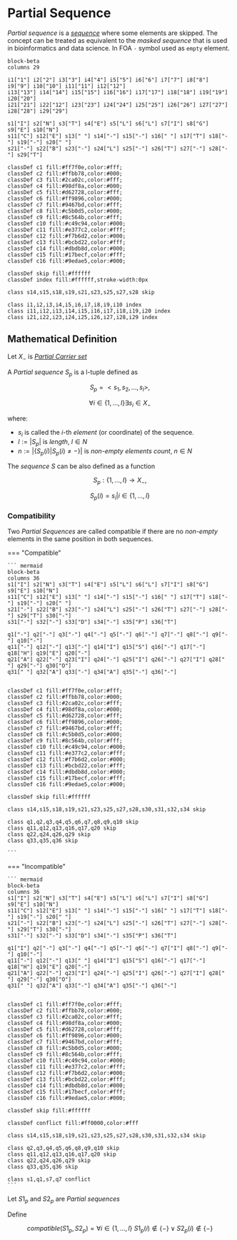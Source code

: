 # Partial Sequence

_Partial sequence_ is a [_sequence_](../../order/sequence.md) where some elements are skipped.
The concept can be treated as equivalent to the _masked sequence_ that is used in bioinformatics and data science.
In FOA `-` symbol used as `empty` element.

``` mermaid
block-beta
columns 29

i1["1"] i2["2"] i3["3"] i4["4"] i5["5"] i6["6"] i7["7"] i8["8"] i9["9"] i10["10"] i11["11"] i12["12"]
i13["13"] i14["14"] i15["15"] i16["16"] i17["17"] i18["18"] i19["19"] i20["20"]
i21["21"] i22["12"] i23["23"] i24["24"] i25["25"] i26["26"] i27["27"]
i28["28"] i29["29"]

s1["I"] s2["N"] s3["T"] s4["E"] s5["L"] s6["L"] s7["I"] s8["G"] s9["E"] s10["N"]
s11["C"] s12["E"] s13[" "] s14["-"] s15["-"] s16[" "] s17["T"] s18["-"] s19["-"] s20[" "]
s21["-"] s22["B"] s23["-"] s24["L"] s25["-"] s26["T"] s27["-"] s28["-"] s29["T"]

classDef c1 fill:#ff7f0e,color:#fff;
classDef c2 fill:#ffbb78,color:#000;
classDef c3 fill:#2ca02c,color:#fff;
classDef c4 fill:#98df8a,color:#000;
classDef c5 fill:#d62728,color:#fff;
classDef c6 fill:#ff9896,color:#000;
classDef c7 fill:#9467bd,color:#fff;
classDef c8 fill:#c5b0d5,color:#000;
classDef c9 fill:#8c564b,color:#fff;
classDef c10 fill:#c49c94,color:#000;
classDef c11 fill:#e377c2,color:#fff;
classDef c12 fill:#f7b6d2,color:#000;
classDef c13 fill:#bcbd22,color:#fff;
classDef c14 fill:#dbdb8d,color:#000;
classDef c15 fill:#17becf,color:#fff;
classDef c16 fill:#9edae5,color:#000;

classDef skip fill:#ffffff
classDef index fill:#ffffff,stroke-width:0px

class s14,s15,s18,s19,s21,s23,s25,s27,s28 skip

class i1,i2,i3,i4,i5,i6,i7,i8,i9,i10 index
class i11,i12,i13,i14,i15,i16,i17,i18,i19,i20 index
class i21,i22,i23,i24,i25,i26,i27,i28,i29 index
```

## Mathematical Definition

Let $X_{-}$ is [_Partial Carrier set_](../carrier_set.md#mathematical-definition)

A _Partial sequence_ $S_{p}$ is a l-tuple defined as

$$S_{p} = <s_1, s_2, ..., s_l>,$$

$$\forall i \in \{1, ..., l\} \exists s_i \in X_{-}$$

where:

- $s_i$​ is called the $i$-th _element_ (or coordinate) of the sequence.
- $l := |S_p|$ is _length_, $l \in N$
- $n := |\{ S_p(i) | S_p(i) \ne - \}|$ is _non-empty elements count_, $n \in N$

The _sequence_ $S$ can be also defined as a function

$$S_p : \{1, ..., l\} \longrightarrow X_{-},$$

$$S_p(i)=s_i | i \in \{1, ..., l\}$$


### Compatibility

Two _Partial Sequences_ are called compatible if there are no _non-empty_ elements in the same position in both sequences.

=== "Сompatible"

    ``` mermaid
    block-beta
    columns 36
    s1["I"] s2["N"] s3["T"] s4["E"] s5["L"] s6["L"] s7["I"] s8["G"] s9["E"] s10["N"]
    s11["C"] s12["E"] s13[" "] s14["-"] s15["-"] s16[" "] s17["T"] s18["-"] s19["-"] s20[" "]
    s21["-"] s22["B"] s23["-"] s24["L"] s25["-"] s26["T"] s27["-"] s28["-"] s29["T"] s30["-"]
    s31["-"] s32["-"] s33["D"] s34["-"] s35["P"] s36["T"]

    q1["-"] q2["-"] q3["-"] q4["-"] q5["-"] q6["-"] q7["-"] q8["-"] q9["-"] q10["-"]
    q11["-"] q12["-"] q13["-"] q14["I"] q15["S"] q16["-"] q17["-"] q18["H"] q19["E"] q20["-"]
    q21["A"] q22["-"] q23["I"] q24["-"] q25["I"] q26["-"] q27["I"] q28[" "] q29["-"] q30["O"]
    q31[" "] q32["A"] q33["-"] q34["A"] q35["-"] q36["-"]


    classDef c1 fill:#ff7f0e,color:#fff;
    classDef c2 fill:#ffbb78,color:#000;
    classDef c3 fill:#2ca02c,color:#fff;
    classDef c4 fill:#98df8a,color:#000;
    classDef c5 fill:#d62728,color:#fff;
    classDef c6 fill:#ff9896,color:#000;
    classDef c7 fill:#9467bd,color:#fff;
    classDef c8 fill:#c5b0d5,color:#000;
    classDef c9 fill:#8c564b,color:#fff;
    classDef c10 fill:#c49c94,color:#000;
    classDef c11 fill:#e377c2,color:#fff;
    classDef c12 fill:#f7b6d2,color:#000;
    classDef c13 fill:#bcbd22,color:#fff;
    classDef c14 fill:#dbdb8d,color:#000;
    classDef c15 fill:#17becf,color:#fff;
    classDef c16 fill:#9edae5,color:#000;

    classDef skip fill:#ffffff

    class s14,s15,s18,s19,s21,s23,s25,s27,s28,s30,s31,s32,s34 skip

    class q1,q2,q3,q4,q5,q6,q7,q8,q9,q10 skip
    class q11,q12,q13,q16,q17,q20 skip
    class q22,q24,q26,q29 skip
    class q33,q35,q36 skip

    ```

=== "Incompatible"

    ``` mermaid
    block-beta
    columns 36
    s1["I"] s2["N"] s3["T"] s4["E"] s5["L"] s6["L"] s7["I"] s8["G"] s9["E"] s10["N"]
    s11["C"] s12["E"] s13[" "] s14["-"] s15["-"] s16[" "] s17["T"] s18["-"] s19["-"] s20[" "]
    s21["-"] s22["B"] s23["-"] s24["L"] s25["-"] s26["T"] s27["-"] s28["-"] s29["T"] s30["-"]
    s31["-"] s32["-"] s33["D"] s34["-"] s35["P"] s36["T"]

    q1["I"] q2["-"] q3["-"] q4["-"] q5["-"] q6["-"] q7["I"] q8["-"] q9["-"] q10["-"]
    q11["-"] q12["-"] q13[" "] q14["I"] q15["S"] q16["-"] q17["-"] q18["H"] q19["E"] q20["-"]
    q21["A"] q22["-"] q23["I"] q24["-"] q25["I"] q26["-"] q27["I"] q28[" "] q29["-"] q30["O"]
    q31[" "] q32["A"] q33["-"] q34["A"] q35["-"] q36["-"]


    classDef c1 fill:#ff7f0e,color:#fff;
    classDef c2 fill:#ffbb78,color:#000;
    classDef c3 fill:#2ca02c,color:#fff;
    classDef c4 fill:#98df8a,color:#000;
    classDef c5 fill:#d62728,color:#fff;
    classDef c6 fill:#ff9896,color:#000;
    classDef c7 fill:#9467bd,color:#fff;
    classDef c8 fill:#c5b0d5,color:#000;
    classDef c9 fill:#8c564b,color:#fff;
    classDef c10 fill:#c49c94,color:#000;
    classDef c11 fill:#e377c2,color:#fff;
    classDef c12 fill:#f7b6d2,color:#000;
    classDef c13 fill:#bcbd22,color:#fff;
    classDef c14 fill:#dbdb8d,color:#000;
    classDef c15 fill:#17becf,color:#fff;
    classDef c16 fill:#9edae5,color:#000;

    classDef skip fill:#ffffff

    classDef conflict fill:#ff0000,color:#fff

    class s14,s15,s18,s19,s21,s23,s25,s27,s28,s30,s31,s32,s34 skip

    class q2,q3,q4,q5,q6,q8,q9,q10 skip
    class q11,q12,q13,q16,q17,q20 skip
    class q22,q24,q26,q29 skip
    class q33,q35,q36 skip

    class s1,q1,s7,q7 conflict
    ```


Let $S1_p$ and $S2_p$ are _Partial sequences_

Define


$$compatible(S1_p, S2_p) = \forall i \in \{1,...,l\}\ S1_p(i) \notin \{-\} \lor S2_p(i) \notin \{-\} $$
